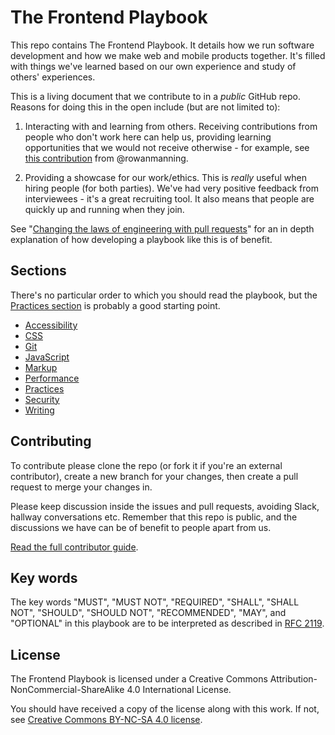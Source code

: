 # The Frontend Playbook

This repo contains The Frontend Playbook. It details how we run software development and how we make web and mobile products together. It's filled with things we've learned based on our own experience and study of others' experiences.

This is a living document that we contribute to in a _public_ GitHub repo. Reasons for doing this in the open include (but are not limited to):

1. Interacting with and learning from others. Receiving contributions from people who don't work here can help us, providing learning opportunities that we would not receive otherwise - for example, see [this contribution](https://github.com/springernature/frontend-playbook/pull/48#issuecomment-236139605) from @rowanmanning.

1. Providing a showcase for our work/ethics. This is _really_ useful when hiring people (for both parties). We've had very positive feedback from interviewees - it's a great recruiting tool. It also means that people are quickly up and running when they join.

See "[Changing the laws of engineering with pull requests](https://www.youtube.com/watch?v=YIpNpptGX6Q)" for an in depth explanation of how developing a playbook like this is of benefit.

## Sections

There's no particular order to which you should read the playbook, but the [Practices section](practices/README.md) is probably a good starting point.

* [Accessibility](accessibility/README.md)
* [CSS](css/README.md)
* [Git](git/README.md)
* [JavaScript](javascript/README.md)
* [Markup](markup/README.md)
* [Performance](performance/README.md)
* [Practices](practices/README.md)
* [Security](security/README.md)
* [Writing](writing/README.md)

## Contributing

To contribute please clone the repo (or fork it if you're an external contributor), create a new branch for your changes, then create a pull request to merge your changes in.

Please keep discussion inside the issues and pull requests, avoiding Slack, hallway conversations etc. Remember that this repo is public, and the discussions we have can be of benefit to people apart from us.

[Read the full contributor guide](CONTRIBUTING.md).

## Key words

The key words "MUST", "MUST NOT", "REQUIRED", "SHALL", "SHALL NOT", "SHOULD", "SHOULD NOT", "RECOMMENDED",  "MAY", and "OPTIONAL" in this playbook are to be interpreted as described in [RFC 2119](https://tools.ietf.org/html/rfc2119).

## License

The Frontend Playbook is licensed under a Creative Commons Attribution-NonCommercial-ShareAlike 4.0 International License.

You should have received a copy of the license along with this work. If not, see [Creative Commons BY-NC-SA 4.0 license](http://creativecommons.org/licenses/by-nc-sa/4.0/).
